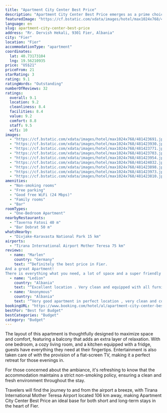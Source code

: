 ```yaml
---
title: "Apartment City Center Best Price"
description: "Apartment City Center Best Price emerges as a prime choice for travelers seeking comfort and convenience in Fier, situated just 38 km away from the iconic Independence Square and Kuzum Baba."
featuredImage: "https://cf.bstatic.com/xdata/images/hotel/max1024x768/481423691.jpg?k=5ef329a99065585f66fd5f8a7762361bf24beba0dfe4d5785868b5fcfbc0aca6&o=&hp=1"
language: en
slug: apartment-city-center-best-price
address: "Rr. Dervish Hekali, 9301 Fier, Albania"
city: "Fier"
location: "Fier"
accommodationType: "apartment"
coordinates:
  lat: 40.73173104
  lng: 19.56210935
price: "US$21"
priceFrom: 21
starRating: 3
rating: 9.1
ratingWords: "Outstanding"
numberOfReviews: 32
ratings:
  overall: 9.1
  location: 9.2
  cleanliness: 8.4
  facilities: 8.4
  value: 9.2
  comfort: 8.8
  staff: 9.5
  wifi: 10
images:
  - "https://cf.bstatic.com/xdata/images/hotel/max1024x768/481423691.jpg?k=5ef329a99065585f66fd5f8a7762361bf24beba0dfe4d5785868b5fcfbc0aca6&o=&hp=1"
  - "https://cf.bstatic.com/xdata/images/hotel/max1024x768/481423930.jpg?k=a6df5050697d25ce6eb2e77fed0fc392ce519c2b58d2621ca1736cca1c998ade&o=&hp=1"
  - "https://cf.bstatic.com/xdata/images/hotel/max1024x768/481423771.jpg?k=7b1c8cc63493e1db7fdf009d75ce8a8aee27a6abbf8ee78fface9be2c587cd81&o=&hp=1"
  - "https://cf.bstatic.com/xdata/images/hotel/max1024x768/481423703.jpg?k=57ea4be09f063c5d627e2a982f4ce727c9a99a5145cc4e5539773772d7a44fbd&o=&hp=1"
  - "https://cf.bstatic.com/xdata/images/hotel/max1024x768/481423954.jpg?k=b9f4c3043f74643f0cc84061cd803973e90520f19e7fe7dcf979c8b62a57f85d&o=&hp=1"
  - "https://cf.bstatic.com/xdata/images/hotel/max1024x768/481424032.jpg?k=83ff0c42d3ccfbe4e0086d38f8faaa93ec8b973a1991770c3a197d1cdf52b571&o=&hp=1"
  - "https://cf.bstatic.com/xdata/images/hotel/max1024x768/481423898.jpg?k=16c2f161c0b6ca35412b97e000cbb641d7aaca6f50ccc88fc9d56a03429aeb71&o=&hp=1"
  - "https://cf.bstatic.com/xdata/images/hotel/max1024x768/481423973.jpg?k=37913aa476243165123bccc8ccdfda751e7f194d1506d7a52309ce1c1fb1298c&o=&hp=1"
  - "https://cf.bstatic.com/xdata/images/hotel/max1024x768/481423810.jpg?k=e1669a5cc551f473c835903818e3ec6c587d7b1721c9a6328ce9a7369f6c7cdc&o=&hp=1"
amenities:
  - "Non-smoking rooms"
  - "Free parking"
  - "Good free WiFi (24 Mbps)"
  - "Family rooms"
  - "Bar"
roomTypes:
  - "One-Bedroom Apartment"
nearbyRestaurants:
  - "Taverna Fatosi 40 m"
  - "Bar Dobrat 50 m"
whatsNearby:
  - "Divjake-Karavasta National Park 15 km"
airports:
  - "Tirana International Airport Mother Teresa 75 km"
reviews:
  - name: "Marlen"
    country: "Germany"
    text: "“Definitely the best price in Fier.
And a great Apartment!
There is everything what you need, a lot of space and a super friendly host.”"
  - name: "Ledion"
    country: "Albania"
    text: "“Excellent location . Very clean and equipped with all furniture. Owner was very help-fool. Very comfort and big spaces rooms. Kitchen had everything you need for cooking. Internet wireless for free........”"
  - name: "Anonymous"
    country: "Albania"
    text: "“Very good apartment in perfect location , very clean and comfortable 😄”"
bookingURL: "https://www.booking.com/hotel/al/apartment-city-center-best-price.en-gb.html?aid=8035640"
bestFor: "Best for Budget"
bestCategories: "Budget"
category: "Budget"
---
```


The layout of this apartment is thoughtfully designed to maximize space and comfort, featuring a balcony that adds an extra layer of relaxation. With one bedroom, a cozy living room, and a kitchen equipped with a fridge, guests have everything they need at their fingertips. Entertainment is also taken care of with the provision of a flat-screen TV, making it a perfect retreat for those evenings in.

For those concerned about the ambiance, it's refreshing to know that the accommodation maintains a strict non-smoking policy, ensuring a clean and fresh environment throughout the stay.

Travelers will find the journey to and from the airport a breeze, with Tirana International Mother Teresa Airport located 106 km away, making Apartment City Center Best Price an ideal base for both short and long-term stays in the heart of Fier.